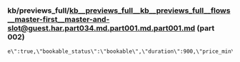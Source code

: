 ### kb/previews_full/kb__previews_full__kb__previews_full__flows__master-first__master-and-slot@guest.har.part034.md.part001.md.part001.md (part 002)

```md
e\":true,\"bookable_status\":\"bookable\",\"duration\":900,\"price_min\":2500,\"price_max\":2500}},{\"type\":\"booking_search_r
```

```

